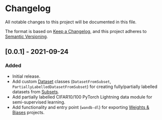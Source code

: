 # Changelog

All notable changes to this project will be documented in this file.

The format is based on [Keep a Changelog](https://keepachangelog.com/en/1.0.0/),
and this project adheres to [Semantic Versioning](https://semver.org/spec/v2.0.0.html).

## [0.0.1] - 2021-09-24

### Added

- Initial release.
- Add custom [Dataset](https://pytorch.org/docs/stable/data.html?highlight=dataset#torch.utils.data.Dataset) classes (`DatasetFromSubset`, `PartiallyLabelledDatasetFromSubset`) for creating fully/partially labelled datasets from [Subsets](https://pytorch.org/docs/stable/data.html?highlight=subset#torch.utils.data.Subset).
- Add partially labelled CIFAR10/100 PyTorch Lightning data module for semi-supervised learning.
- Add functionality and entry point (`wandb-dl`) for exporting [Weights & Biases](https://wandb.ai/site) projects.
